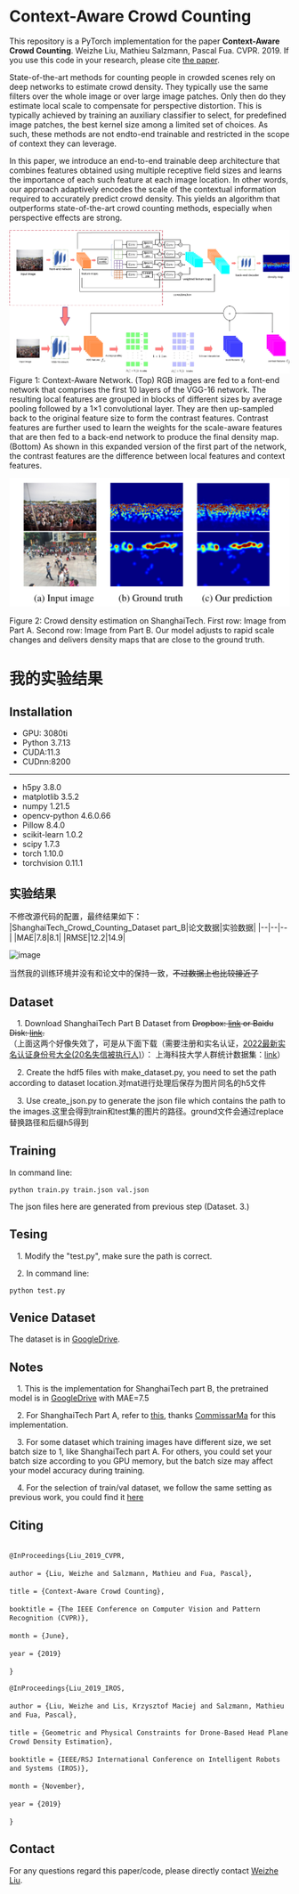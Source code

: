 # Context-Aware Crowd Counting

This repository is a PyTorch implementation for the paper **Context-Aware Crowd Counting**. Weizhe Liu, Mathieu Salzmann, Pascal Fua. CVPR. 2019. If you use this code in your research, please cite
[the paper](http://openaccess.thecvf.com/content_CVPR_2019/papers/Liu_Context-Aware_Crowd_Counting_CVPR_2019_paper.pdf).

State-of-the-art methods for counting people in crowded scenes rely on deep networks to estimate crowd density. They typically use the same filters over the whole image or over large image patches. Only then do they estimate local scale to compensate for perspective distortion. This is typically achieved by training an auxiliary classifier to select, for predefined image patches, the best kernel size among a limited set of choices. As such, these methods are not endto-end trainable and restricted in the scope of context they can leverage.

In this paper, we introduce an end-to-end trainable deep architecture that combines features obtained using multiple receptive field sizes and learns the importance of each such feature at each image location. In other words, our approach adaptively encodes the scale of the contextual information required to accurately predict crowd density. This yields an algorithm that outperforms state-of-the-art crowd counting methods, especially when perspective effects are strong.

![](./images/model.png)
Figure 1: Context-Aware Network. (Top) RGB images are fed to a font-end network that comprises the first 10 layers of the VGG-16
network. The resulting local features are grouped in blocks of different sizes by average pooling followed by a 1×1 convolutional layer.
They are then up-sampled back to the original feature size to form the contrast features. Contrast features are further used to learn the
weights for the scale-aware features that are then fed to a back-end network to produce the final density map. (Bottom) As shown in this
expanded version of the first part of the network, the contrast features are the difference between local features and context features.

![](./images/prediction.png)

Figure 2: Crowd density estimation on ShanghaiTech. First
row: Image from Part A. Second row: Image from Part B. Our
model adjusts to rapid scale changes and delivers density maps
that are close to the ground truth.

# 我的实验结果
## Installation
- GPU: 3080ti
- Python  3.7.13
- CUDA:11.3
- CUDnn:8200
---
- h5py                           3.8.0
- matplotlib                     3.5.2
- numpy                          1.21.5
- opencv-python                  4.6.0.66
- Pillow                         8.4.0
- scikit-learn                   1.0.2
- scipy                          1.7.3
- torch                          1.10.0
- torchvision                    0.11.1

## 实验结果
不修改源代码的配置，最终结果如下：
|ShanghaiTech_Crowd_Counting_Dataset part_B|论文数据|实验数据|
|--|--|--|
|MAE|7.8|8.1|
|RMSE|12.2|14.9|

![image](https://user-images.githubusercontent.com/48787805/230051741-1e53e944-c0d7-4f6f-93de-2e078779589c.png)


当然我的训练环境并没有和论文中的保持一致，~~不过数据上也比较接近了~~

## Dataset

&emsp;1. Download ShanghaiTech Part B Dataset from
~~Dropbox: [link](https://www.dropbox.com/s/fipgjqxl7uj8hd5/ShanghaiTech.zip?dl=0) or Baidu Disk: [link](http://pan.baidu.com/s/1nuAYslz).~~  
（上面这两个好像失效了，可是从下面下载（需要注册和实名认证，[2022最新实名认证身份号大全(20名失信被执行人)](https://xeround.com/n/60993.html)）：
上海科技大学人群统计数据集：[link](https://www.datafountain.cn/datasets/5670)）


&emsp;2. Create the hdf5 files with make_dataset.py, you need to set the path according to dataset location.对mat进行处理后保存为图片同名的h5文件

&emsp;3. Use create_json.py to generate the json file which contains the path to the images.这里会得到train和test集的图片的路径。ground文件会通过replace替换路径和后缀h5得到

## Training
In command line:

```
python train.py train.json val.json

``` 

The json files here are generated from previous step (Dataset. 3.)

## Tesing
&emsp;1. Modify the "test.py", make sure the path is correct.

&emsp;2. In command line:

```
python test.py

``` 

## Venice Dataset
The dataset is in [GoogleDrive](https://drive.google.com/file/d/15PUf7C3majy-BbWJSSHaXUlot0SUh3mJ/view).

## Notes

&emsp;1. This is the implementation for ShanghaiTech part B, the pretrained model is in [GoogleDrive](https://drive.google.com/file/d/1meuY_nfcABvsPFG1rXZEpAxcjnk0L9M1/view?usp=sharing) with MAE=7.5


&emsp;2. For ShanghaiTech Part A, refer to [this](https://github.com/CommissarMa/Context-Aware_Crowd_Counting-pytorch), thanks [CommissarMa](https://github.com/CommissarMa) for this implementation.

 &emsp;3. For some dataset which training images have different size, we set batch size to 1, like ShanghaiTech part A. For others, you could set your batch size according to you GPU memory, but the batch size may affect your model accuracy during training.

 &emsp;4. For the selection of train/val dataset, we follow the same setting as previous work, you could find it [here](https://github.com/leeyeehoo/CSRNet-pytorch)
 
## Citing

``` 

@InProceedings{Liu_2019_CVPR,

author = {Liu, Weizhe and Salzmann, Mathieu and Fua, Pascal},

title = {Context-Aware Crowd Counting},

booktitle = {The IEEE Conference on Computer Vision and Pattern Recognition (CVPR)},

month = {June},

year = {2019}

}

``` 

``` 
@InProceedings{Liu_2019_IROS,

author = {Liu, Weizhe and Lis, Krzysztof Maciej and Salzmann, Mathieu and Fua, Pascal},

title = {Geometric and Physical Constraints for Drone-Based Head Plane Crowd Density Estimation},

booktitle = {IEEE/RSJ International Conference on Intelligent Robots and Systems (IROS)},

month = {November},

year = {2019}

}

``` 

## Contact

For any questions regard this paper/code, please directly contact [Weizhe Liu](mailto:weizhe.liu@epfl.ch).

